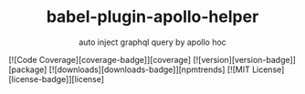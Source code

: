 <div align="center">
<h1>babel-plugin-apollo-helper</h1>
auto inject graphql query by apollo hoc
</div>

[![Code Coverage][coverage-badge]][coverage]
[![version][version-badge]][package]
[![downloads][downloads-badge]][npmtrends]
[![MIT License][license-badge]][license]
